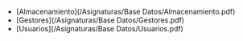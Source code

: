 - [Almacenamiento](/Asignaturas/Base Datos/Almacenamiento.pdf) 
- [Gestores](/Asignaturas/Base Datos/Gestores.pdf)
- [Usuarios](/Asignaturas/Base Datos/Usuarios.pdf)
